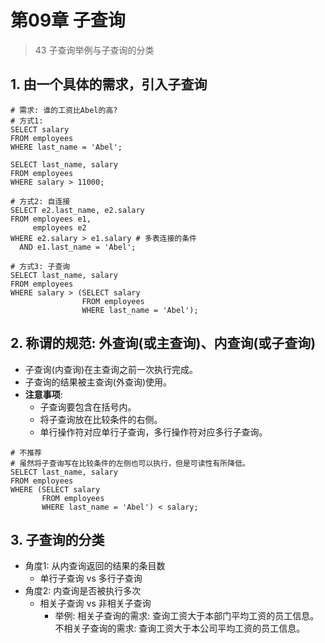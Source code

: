 # 第09章 子查询

> 43 子查询举例与子查询的分类

## 1. 由一个具体的需求，引入子查询

```mysql
# 需求: 谁的工资比Abel的高?
# 方式1:
SELECT salary
FROM employees
WHERE last_name = 'Abel';

SELECT last_name, salary
FROM employees
WHERE salary > 11000;

# 方式2: 自连接
SELECT e2.last_name, e2.salary
FROM employees e1,
     employees e2
WHERE e2.salary > e1.salary # 多表连接的条件
  AND e1.last_name = 'Abel';

# 方式3: 子查询
SELECT last_name, salary
FROM employees
WHERE salary > (SELECT salary
                FROM employees
                WHERE last_name = 'Abel');
```

## 2. 称谓的规范: 外查询(或主查询)、内查询(或子查询)

- 子查询(内查询)在主查询之前一次执行完成。
- 子查询的结果被主查询(外查询)使用。
- **注意事项**:
    - 子查询要包含在括号内。
    - 将子查询放在比较条件的右侧。
    - 单行操作符对应单行子查询，多行操作符对应多行子查询。

```mysql
# 不推荐
# 虽然将子查询写在比较条件的左侧也可以执行，但是可读性有所降低。
SELECT last_name, salary
FROM employees
WHERE (SELECT salary
       FROM employees
       WHERE last_name = 'Abel') < salary;
```

## 3. 子查询的分类

- 角度1: 从内查询返回的结果的条目数
    - 单行子查询 vs 多行子查询
- 角度2: 内查询是否被执行多次
    - 相关子查询 vs 非相关子查询
        - 举例: 相关子查询的需求: 查询工资大于本部门平均工资的员工信息。  
          不相关子查询的需求: 查询工资大于本公司平均工资的员工信息。